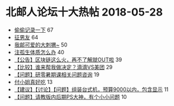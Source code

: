 # 北邮人论坛十大热帖 2018-05-28

- [偷偷记录一下](https://bbs.byr.cn/article/Feeling/3060397) 67
- [征男友](https://bbs.byr.cn/article/Friends/1871276) 64
- [我邮可爱的大刺猬~](https://bbs.byr.cn/article/Picture/3213362) 50
- [注孤生体质怎么办](https://bbs.byr.cn/article/Talking/6008210) 40
- [【公告】区块链这么火，再不了解就OUT啦](https://bbs.byr.cn/article/StudyShare/184771) 39
- [【比较】谁来帮我做决定？滴滴VS美团](https://bbs.byr.cn/article/Job/1973633) 29
- [【问题】研零暑期课相关问题咨询](https://bbs.byr.cn/article/AimGraduate/1143260) 19
- [付小姐真好吃](https://bbs.byr.cn/article/Food/493105) 13
- [【建议】【讨论】【问题】组装台式机，预算9000以内，包含显示](https://bbs.byr.cn/article/HardWare/220603) 11
- [【问题】请教版内后期PS大神，有个小小问题](https://bbs.byr.cn/article/Photo/265158) 10


